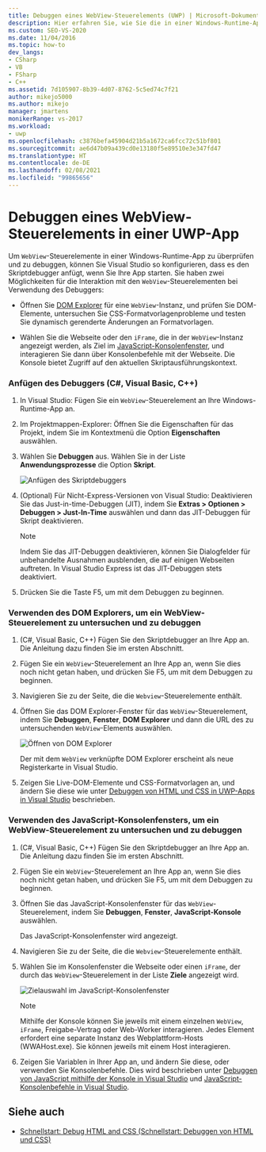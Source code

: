 ```yaml
---
title: Debuggen eines WebView-Steuerelements (UWP) | Microsoft-Dokumentation
description: Hier erfahren Sie, wie Sie die in einer Windows-Runtime-App verwendeten WebView-Steuerelemente überprüfen und debuggen. Hierfür können Sie DOM Explorer und das JavaScript-Konsolenfenster verwenden.
ms.custom: SEO-VS-2020
ms.date: 11/04/2016
ms.topic: how-to
dev_langs:
- CSharp
- VB
- FSharp
- C++
ms.assetid: 7d105907-8b39-4d07-8762-5c5ed74c7f21
author: mikejo5000
ms.author: mikejo
manager: jmartens
monikerRange: vs-2017
ms.workload:
- uwp
ms.openlocfilehash: c3876befa45904d21b5a1672ca6fcc72c51bf801
ms.sourcegitcommit: ae6d47b09a439cd0e13180f5e89510e3e347fd47
ms.translationtype: HT
ms.contentlocale: de-DE
ms.lasthandoff: 02/08/2021
ms.locfileid: "99865656"
---
```

# <a name="debug-a-webview-control-in-a-uwp-app"></a>Debuggen eines WebView-Steuerelements in einer UWP-App

 Um `WebView`-Steuerelemente in einer Windows-Runtime-App zu überprüfen und zu debuggen, können Sie Visual Studio so konfigurieren, dass es den Skriptdebugger anfügt, wenn Sie Ihre App starten. Sie haben zwei Möglichkeiten für die Interaktion mit den `WebView`-Steuerelementen bei Verwendung des Debuggers:

- Öffnen Sie [DOM Explorer](../debugger/quickstart-debug-html-and-css.md) für eine `WebView`-Instanz, und prüfen Sie DOM-Elemente, untersuchen Sie CSS-Formatvorlagenprobleme und testen Sie dynamisch gerenderte Änderungen an Formatvorlagen.

- Wählen Sie die Webseite oder den `iFrame`, die in der `WebView`-Instanz angezeigt werden, als Ziel im [JavaScript-Konsolenfenster](../debugger/javascript-console-commands.md?view=vs-2017&preserve-view=true), und interagieren Sie dann über Konsolenbefehle mit der Webseite. Die Konsole bietet Zugriff auf den aktuellen Skriptausführungskontext.

### <a name="attach-the-debugger-c-visual-basic-c"></a>Anfügen des Debuggers (C#, Visual Basic, C++)

1. In Visual Studio: Fügen Sie ein `WebView`-Steuerelement an Ihre Windows-Runtime-App an.

2. Im Projektmappen-Explorer: Öffnen Sie die Eigenschaften für das Projekt, indem Sie im Kontextmenü die Option **Eigenschaften** auswählen.

3. Wählen Sie **Debuggen** aus. Wählen Sie in der Liste **Anwendungsprozesse** die Option **Skript**.

     ![Anfügen des Skriptdebuggers](../debugger/media/js_dom_webview_script_debugger.png "JS_DOM_WebView_Script_Debugger")

4. (Optional) Für Nicht-Express-Versionen von Visual Studio: Deaktivieren Sie das Just-in-time-Debuggen (JIT), indem Sie **Extras > Optionen > Debuggen > Just-In-Time** auswählen und dann das JIT-Debuggen für Skript deaktivieren.

    > [!NOTE]
    > Indem Sie das JIT-Debuggen deaktivieren, können Sie Dialogfelder für unbehandelte Ausnahmen ausblenden, die auf einigen Webseiten auftreten. In Visual Studio Express ist das JIT-Debuggen stets deaktiviert.

5. Drücken Sie die Taste F5, um mit dem Debuggen zu beginnen.

### <a name="use-the-dom-explorer-to-inspect-and-debug-a-webview-control"></a>Verwenden des DOM Explorers, um ein WebView-Steuerelement zu untersuchen und zu debuggen

1. (C#, Visual Basic, C++) Fügen Sie den Skriptdebugger an Ihre App an. Die Anleitung dazu finden Sie im ersten Abschnitt.

2. Fügen Sie ein `WebView`-Steuerelement an Ihre App an, wenn Sie dies noch nicht getan haben, und drücken Sie F5, um mit dem Debuggen zu beginnen.

3. Navigieren Sie zu der Seite, die die `Webview`-Steuerelemente enthält.

4. Öffnen Sie das DOM Explorer-Fenster für das `WebView`-Steuerelement, indem Sie **Debuggen**, **Fenster**, **DOM Explorer** und dann die URL des zu untersuchenden `WebView`-Elements auswählen.

     ![Öffnen von DOM Explorer](../debugger/media/js_dom_webview.png "JS_DOM_WebView")

     Der mit dem `WebView` verknüpfte DOM Explorer erscheint als neue Registerkarte in Visual Studio.

5. Zeigen Sie Live-DOM-Elemente und CSS-Formatvorlagen an, und ändern Sie diese wie unter [Debuggen von HTML und CSS in UWP-Apps in Visual Studio](quickstart-debug-html-and-css.md) beschrieben.

### <a name="use-the-javascript-console-window-to-inspect-and-debug-a-webview-control"></a>Verwenden des JavaScript-Konsolenfensters, um ein WebView-Steuerelement zu untersuchen und zu debuggen

1. (C#, Visual Basic, C++) Fügen Sie den Skriptdebugger an Ihre App an. Die Anleitung dazu finden Sie im ersten Abschnitt.

2. Fügen Sie ein `WebView`-Steuerelement an Ihre App an, wenn Sie dies noch nicht getan haben, und drücken Sie F5, um mit dem Debuggen zu beginnen.

3. Öffnen Sie das JavaScript-Konsolenfenster für das `WebView`-Steuerelement, indem Sie **Debuggen**, **Fenster**, **JavaScript-Konsole** auswählen.

     Das JavaScript-Konsolenfenster wird angezeigt.

4. Navigieren Sie zu der Seite, die die `Webview`-Steuerelemente enthält.

5. Wählen Sie im Konsolenfenster die Webseite oder einen `iFrame`, der durch das `WebView`-Steuerelement in der Liste **Ziele** angezeigt wird.

     ![Zielauswahl im JavaScript-Konsolenfenster](../debugger/media/js_console_target.png "JS_Console_Target")

    > [!NOTE]
    > Mithilfe der Konsole können Sie jeweils mit einem einzelnen `WebView`, `iFrame`, Freigabe-Vertrag oder Web-Worker interagieren. Jedes Element erfordert eine separate Instanz des Webplattform-Hosts (WWAHost.exe). Sie können jeweils mit einem Host interagieren.

6. Zeigen Sie Variablen in Ihrer App an, und ändern Sie diese, oder verwenden Sie Konsolenbefehle. Dies wird beschrieben unter [Debuggen von JavaScript mithilfe der Konsole in Visual Studio](../debugger/quickstart-debug-javascript-using-the-console.md) und [JavaScript-Konsolenbefehle in Visual Studio](../debugger/javascript-console-commands.md?view=vs-2017&preserve-view=true).

## <a name="see-also"></a>Siehe auch

- [Schnellstart: Debug HTML and CSS (Schnellstart: Debuggen von HTML und CSS)](../debugger/quickstart-debug-html-and-css.md)